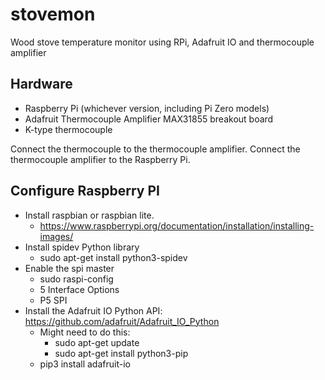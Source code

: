 # stovemon
Wood stove temperature monitor using RPi, Adafruit IO and thermocouple amplifier

## Hardware

* Raspberry Pi (whichever version, including Pi Zero models)
* Adafruit Thermocouple Amplifier MAX31855 breakout board
* K-type thermocouple

Connect the thermocouple to the thermocouple amplifier.
Connect the thermocouple amplifier to the Raspberry Pi.

## Configure Raspberry PI

* Install raspbian or raspbian lite. 
    * https://www.raspberrypi.org/documentation/installation/installing-images/
* Install spidev Python library
    * sudo apt-get install python3-spidev
* Enable the spi master
    * sudo raspi-config
    * 5 Interface Options
    * P5 SPI
* Install the Adafruit IO Python API: https://github.com/adafruit/Adafruit_IO_Python
    * Might need to do this:
        * sudo apt-get update
        * sudo apt-get install python3-pip
    * pip3 install adafruit-io

